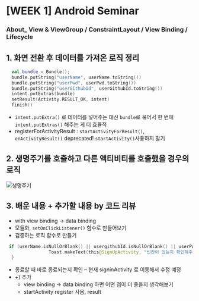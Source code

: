 # [WEEK 1] Android Seminar
### About_ View & ViewGroup / ConstraintLayout / View Binding / Lifecycle


## 1. 화면 전환 후 데이터를 가져온 로직 정리
```kotlin
  val bundle = Bundle();
  bundle.putString("userName", userName.toString())
  bundle.putString("userPwd", userPwd.toString())
  bundle.putString("userGithubId", userGithubId.toString())
  intent.putExtras(bundle)
  setResult(Activity.RESULT_OK, intent)
  finish()
```
* `intent.putExtra()` 로 데이터를 넣어주는 대신 `bundle`로 묶어서 한 번에 `intent.putExtras()` 해주는 게 더 효율적
* registerForActivityResult : `startActivityForResult()`, `onActivityResult()` deprecated! `startActivity()`사용하지 말기


## 2. 생명주기를 호출하고 다른 액티비티를 호출했을 경우의 로직
![생명주기](https://developer.android.com/guide/components/images/activity_lifecycle.png)


## 3. 배운 내용 + 추가할 내용 by 코드 리뷰
* with view binding -> data binding
* 모듈화, `setOnClickListener()`	함수로 만들어보기
* 검증하는 로직 함수로 만들기
```kotlin
 if (userName.isNullOrBlank() || usergithubId.isNullOrBlank() || userPwd.isNullOrBlank()) {
                Toast.makeText(this@SignUpActivity, "빈칸이 있는지 확인해주세요", Toast.LENGTH_SHORT).show()
  }
```
  * 종료할 때 바로 종료되는지 확인 – 현재 signinActivity 로 이동해서 수정 예정
  * +) 추가
    * view binding -> data binding 하면 어떤 점이 더 좋을지 생각해보기
    * startActivity register 사용, result
